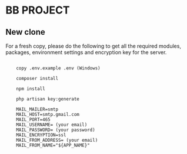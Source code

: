 # BB PROJECT

## New clone

For a fresh copy, please do the following to get all the required modules, packages, environment settings and encryption key for the server.

```

    copy .env.example .env (Windows)

    composer install

    npm install

    php artisan key:generate

    MAIL_MAILER=smtp
    MAIL_HOST=smtp.gmail.com
    MAIL_PORT=465
    MAIL_USERNAME= (your email)
    MAIL_PASSWORD= (your password)
    MAIL_ENCRYPTION=ssl
    MAIL_FROM_ADDRESS= (your email)
    MAIL_FROM_NAME="${APP_NAME}"

```
